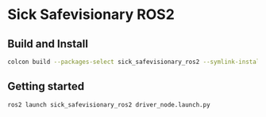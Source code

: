 # Sick Safevisionary ROS2


## Build and Install
```bash
colcon build --packages-select sick_safevisionary_ros2 --symlink-install --cmake-args -DCMAKE_BUILD_TYPE=Debug
```

## Getting started
```bash
ros2 launch sick_safevisionary_ros2 driver_node.launch.py
```
